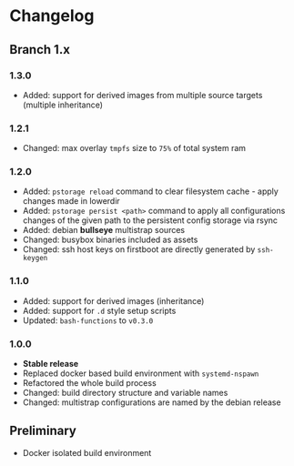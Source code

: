 Changelog
============================

Branch 1.x
---------------------------

### 1.3.0 ###

* Added: support for derived images from multiple source targets (multiple inheritance)

### 1.2.1 ###

* Changed: max overlay `tmpfs` size to `75%` of total system ram

### 1.2.0 ###

* Added: `pstorage reload` command to clear filesystem cache - apply changes made in lowerdir
* Added: `pstorage persist <path>` command to apply all configurations changes of the given path to the persistent config storage via rsync
* Added: debian **bullseye** multistrap sources
* Changed: busybox binaries included as assets
* Changed: ssh host keys on firstboot are directly generated by `ssh-keygen`

### 1.1.0 ###

* Added: support for derived images (inheritance)
* Added: support for `.d` style setup scripts
* Updated: `bash-functions` to `v0.3.0`

### 1.0.0 ###

* **Stable release**
* Replaced docker based build environment with `systemd-nspawn`
* Refactored the whole build process
* Changed: build directory structure and variable names
* Changed: multistrap configurations are named by the debian release

Preliminary
---------------------------

* Docker isolated build environment